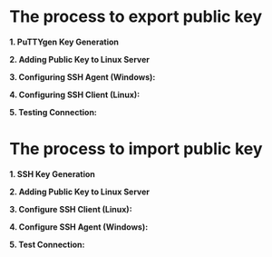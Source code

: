 
# The process to export public key 

 **1. PuTTYgen Key Generation** 

 **2. Adding Public Key to Linux Server** 

 **3. Configuring SSH Agent (Windows):**  

 **4. Configuring SSH Client (Linux):** 

 **5. Testing Connection:** 

 # The process to import public key 

 **1. SSH Key Generation** 

 **2. Adding Public Key to Linux Server**  

 **3. Configure SSH Client (Linux):** 

 **4. Configure SSH Agent (Windows):**  

 **5. Test Connection:** 



